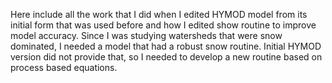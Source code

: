 Here include all the work that I did when I edited HYMOD model from its initial form that was used before and how I edited show routine to improve model accuracy. 
Since I was studying watersheds that were snow dominated, I needed a model that had a robust snow routine. Initial HYMOD version did not provide that, so I needed to
develop a new routine based on process based equations.
